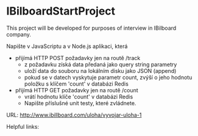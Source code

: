 # IBilboardStartProject
This project will be developed for purposes of interview in IBilboard company.


Napište v JavaScriptu a v Node.js aplikaci, která

* přijímá HTTP POST požadavky jen na routě /track
   * z požadavku získá data předaná jako query string parametry
   * uloží data do souboru na lokálním disku jako JSON (append)
   * pokud se v datech vyskytuje parametr count, zvýší o jeho hodnotu položku s klíčem 'count' v databázi Redis
 * přijímá HTTP GET požadavky jen na routě /count
   * vrátí hodnotu klíče 'count' v databázi Redis
   * Napište příslušné unit testy, které zvládnete.

URL: http://www.ibillboard.com/uloha/vyvojar-uloha-1

Helpful links:

